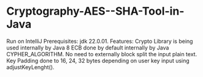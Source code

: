 # Cryptography-AES--SHA-Tool-in-Java
Run on IntelliJ  Prerequisites: jdk 22.0.01.
Features: Crypto Library is being used internally by Java 8 ECB done by default internally by Java CYPHER_ALGORITHM. 
No need to externally block split the input plain text.
Key Padding done to 16, 24, 32 bytes depending on user key input using adjustKeyLenght().
